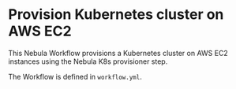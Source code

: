 # Provision Kubernetes cluster on AWS EC2

This Nebula Workflow provisions a Kubernetes cluster on AWS EC2 instances using the Nebula K8s provisioner step. 

The Workflow is defined in `workflow.yml`.